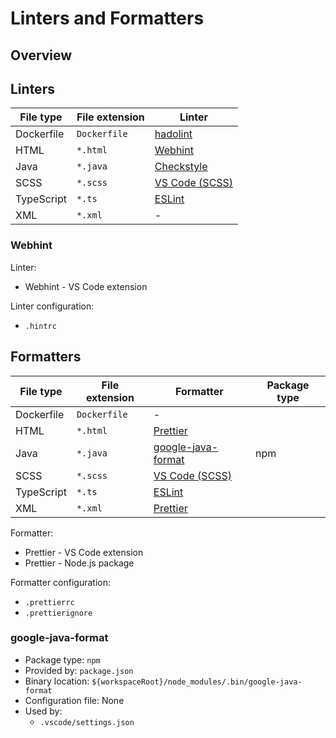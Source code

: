 # Linters and Formatters

## Overview

## Linters

| File type  | File extension  | Linter           |
|------------|-----------------|------------------|
| Dockerfile | `Dockerfile`    | [hadolint]       |
| HTML       | `*.html`        | [Webhint]        |
| Java       | `*.java`        | [Checkstyle]     |
| SCSS       | `*.scss`        | [VS Code (SCSS)] |
| TypeScript | `*.ts`          | [ESLint]         |
| XML        | `*.xml`         | -                |

### Webhint

Linter:

- Webhint - VS Code extension

Linter configuration:

- `.hintrc`

## Formatters

| File type  | File extension | Formatter            | Package type |
|------------|----------------|----------------------|--------------|
| Dockerfile | `Dockerfile`   | -                    |              |
| HTML       | `*.html`       | [Prettier]           |              |
| Java       | `*.java`       | [google-java-format] | npm          |
| SCSS       | `*.scss`       | [VS Code (SCSS)]     |              |
| TypeScript | `*.ts`         | [ESLint]             |              |
| XML        | `*.xml`        | [Prettier]           |              |

Formatter:

- Prettier - VS Code extension
- Prettier - Node.js package

Formatter configuration:

- `.prettierrc`
- `.prettierignore`

### google-java-format

- Package type: `npm`
- Provided by: `package.json`
- Binary location: `${workspaceRoot}/node_modules/.bin/google-java-format`
- Configuration file: None
- Used by:
  - `.vscode/settings.json`

<!-- Links -->

[Webhint]: https://marketplace.visualstudio.com/items?itemName=webhint.vscode-webhint
[Prettier]: https://prettier.io
[ESLint]: https://eslint.org
[Checkstyle]: https://checkstyle.sourceforge.io/
[Language Support for Java by Red Hat]: https://marketplace.visualstudio.com/items?itemName=redhat.java
[hadolint]: https://github.com/hadolint/hadolint
[VS Code (SCSS)]: https://code.visualstudio.com/docs/languages/css
[google-java-format]: https://github.com/google/google-java-format